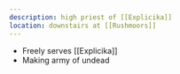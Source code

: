 ```yaml
---
description: high priest of [[Explicika]]
location: downstairs at [[Rushmoors]]
---
```

- Freely serves [[Explicika]]
- Making army of undead
